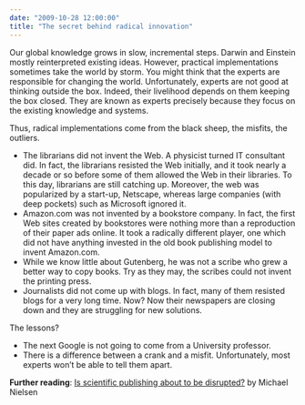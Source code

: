 ```yaml
---
date: "2009-10-28 12:00:00"
title: "The secret behind radical innovation"
---
```




Our global knowledge grows in slow, incremental steps. Darwin and Einstein mostly reinterpreted existing ideas. However, practical implementations sometimes take the world by storm. You might think that the experts are responsible for changing the world. Unfortunately, experts are not good at thinking outside the box. Indeed, their livelihood depends on them keeping the box closed. They are known as experts precisely because they focus on the existing knowledge and systems.

Thus, radical implementations come from the black sheep, the misfits, the outliers.

- The librarians did not invent the Web. A physicist turned IT consultant did. In fact, the librarians resisted the Web initially, and it took nearly a decade or so before some of them allowed the Web in their libraries.  To this day, librarians are still catching up. Moreover, the web was popularized by a start-up, Netscape, whereas large companies (with deep pockets) such as Microsoft ignored it.
- Amazon.com was not invented by a bookstore company. In fact, the first Web sites created by bookstores were nothing more than a reproduction of their paper ads online. It took a radically different player, one which did not have anything invested in the old book publishing model to invent Amazon.com.
- While we know little about Gutenberg, he was not a scribe who grew a better way to copy books. Try as they may, the scribes could not invent the printing press.
- Journalists did not come up with blogs. In fact, many of them resisted blogs for a very long time. Now? Now their newspapers are closing down and they are struggling for new solutions.


The lessons?

- The next Google is not going to come from a University professor.
- There is a difference between a crank and a misfit. Unfortunately, most experts won&rsquo;t be able to tell them apart.


__Further reading__: [Is scientific publishing about to be disrupted?](http://michaelnielsen.org/blog/is-scientific-publishing-about-to-be-disrupted/) by Michael Nielsen

